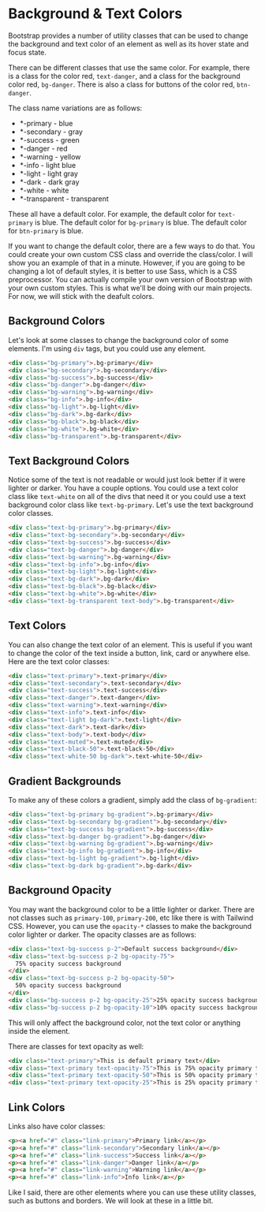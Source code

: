# Background & Text Colors

Bootstrap provides a number of utility classes that can be used to change the background and text color of an element as well as its hover state and focus state.

There can be different classes that use the same color. For example, there is a class for the color red, `text-danger`, and a class for the background color red, `bg-danger`. There is also a class for buttons of the color red, `btn-danger`.

The class name variations are as follows:

- \*-primary - blue
- \*-secondary - gray
- \*-success - green
- \*-danger - red
- \*-warning - yellow
- \*-info - light blue
- \*-light - light gray
- \*-dark - dark gray
- \*-white - white
- \*-transparent - transparent

These all have a default color. For example, the default color for `text-primary` is blue. The default color for `bg-primary` is blue. The default color for `btn-primary` is blue.

If you want to change the default color, there are a few ways to do that. You could create your own custom CSS class and override the class/color. I will show you an example of that in a minute. However, if you are going to be changing a lot of default styles, it is better to use Sass, which is a CSS preprocessor. You can actually compile your own version of Bootstrap with your own custom styles. This is what we'll be doing with our main projects. For now, we will stick with the deafult colors.

## Background Colors

Let's look at some classes to change the background color of some elements. I'm using `div` tags, but you could use any element.

```html
<div class="bg-primary">.bg-primary</div>
<div class="bg-secondary">.bg-secondary</div>
<div class="bg-success">.bg-success</div>
<div class="bg-danger">.bg-danger</div>
<div class="bg-warning">.bg-warning</div>
<div class="bg-info">.bg-info</div>
<div class="bg-light">.bg-light</div>
<div class="bg-dark">.bg-dark</div>
<div class="bg-black">.bg-black</div>
<div class="bg-white">.bg-white</div>
<div class="bg-transparent">.bg-transparent</div>
```

## Text Background Colors

Notice some of the text is not readable or would just look better if it were lighter or darker. You have a couple options. You could use a text color class like `text-white` on all of the divs that need it or you could use a text background color class like `text-bg-primary`. Let's use the text background color classes.

```html
<div class="text-bg-primary">.bg-primary</div>
<div class="text-bg-secondary">.bg-secondary</div>
<div class="text-bg-success">.bg-success</div>
<div class="text-bg-danger">.bg-danger</div>
<div class="text-bg-warning">.bg-warning</div>
<div class="text-bg-info">.bg-info</div>
<div class="text-bg-light">.bg-light</div>
<div class="text-bg-dark">.bg-dark</div>
<div class="text-bg-black">.bg-black</div>
<div class="text-bg-white">.bg-white</div>
<div class="text-bg-transparent text-body">.bg-transparent</div>
```

## Text Colors

You can also change the text color of an element. This is useful if you want to change the color of the text inside a button, link, card or anywhere else. Here are the text color classes:

```html
<div class="text-primary">.text-primary</div>
<div class="text-secondary">.text-secondary</div>
<div class="text-success">.text-success</div>
<div class="text-danger">.text-danger</div>
<div class="text-warning">.text-warning</div>
<div class="text-info">.text-info</div>
<div class="text-light bg-dark">.text-light</div>
<div class="text-dark">.text-dark</div>
<div class="text-body">.text-body</div>
<div class="text-muted">.text-muted</div>
<div class="text-black-50">.text-black-50</div>
<div class="text-white-50 bg-dark">.text-white-50</div>
```

## Gradient Backgrounds

To make any of these colors a gradient, simply add the class of `bg-gradient`:

```html
<div class="text-bg-primary bg-gradient">.bg-primary</div>
<div class="text-bg-secondary bg-gradient">.bg-secondary</div>
<div class="text-bg-success bg-gradient">.bg-success</div>
<div class="text-bg-danger bg-gradient">.bg-danger</div>
<div class="text-bg-warning bg-gradient">.bg-warning</div>
<div class="text-bg-info bg-gradient">.bg-info</div>
<div class="text-bg-light bg-gradient">.bg-light</div>
<div class="text-bg-dark bg-gradient">.bg-dark</div>
```

## Background Opacity

You may want the background color to be a little lighter or darker. There are not classes such as `primary-100`, `primary-200`, etc like there is with Tailwind CSS. However, you can use the `opacity-*` classes to make the background color lighter or darker. The opacity classes are as follows:

```html
<div class="text-bg-success p-2">Default success background</div>
<div class="text-bg-success p-2 bg-opacity-75">
  75% opacity success background
</div>
<div class="text-bg-success p-2 bg-opacity-50">
  50% opacity success background
</div>
<div class="bg-success p-2 bg-opacity-25">25% opacity success background</div>
<div class="bg-success p-2 bg-opacity-10">10% opacity success background</div>
```

This will only affect the background color, not the text color or anything inside the element.

There are classes for text opacity as well:

```html
<div class="text-primary">This is default primary text</div>
<div class="text-primary text-opacity-75">This is 75% opacity primary text</div>
<div class="text-primary text-opacity-50">This is 50% opacity primary text</div>
<div class="text-primary text-opacity-25">This is 25% opacity primary text</div>
```

## Link Colors

Links also have color classes:

```html
<p><a href="#" class="link-primary">Primary link</a></p>
<p><a href="#" class="link-secondary">Secondary link</a></p>
<p><a href="#" class="link-success">Success link</a></p>
<p><a href="#" class="link-danger">Danger link</a></p>
<p><a href="#" class="link-warning">Warning link</a></p>
<p><a href="#" class="link-info">Info link</a></p>
```

Like I said, there are other elements where you can use these utility classes, such as buttons and borders. We will look at these in a little bit.
